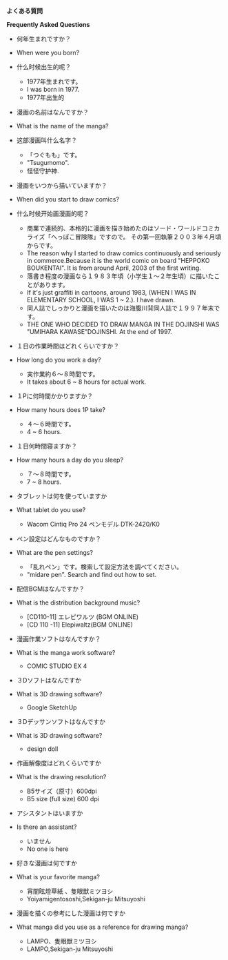 **よくある質問**

**Frequently Asked Questions**

* 何年生まれですか？
* When were you born?
* 什么时候出生的呢？
    - 1977年生まれです。
    - I was born in 1977.
    - 1977年出生的


* 漫画の名前はなんですか？
* What is the name of the manga?
* 这部漫画叫什么名字？
    - 「つぐもも」です。
    - "Tsugumomo".
    - 怪怪守护神.


* 漫画をいつから描いていますか？
* When did you start to draw comics?
* 什么时候开始画漫画的呢？
    - 商業で連続的、本格的に漫画を描き始めたのはソード・ワールドコミカライズ「へっぽこ冒険隊」ですので。 その第一回執筆２００３年４月頃からです。
    - The reason why I started to draw comics continuously and seriously in commerce.Because it is the world comic on board "HEPPOKO BOUKENTAI". It is from around April, 2003 of the first writing.
    - 落書き程度の漫画なら１９８３年頃（小学生１～２年生頃）に描いたことがあります。
    - If it's just graffiti in cartoons, around 1983, (WHEN I WAS IN ELEMENTARY SCHOOL, I WAS 1 ~ 2.). I have drawn.
    - 同人誌でしっかりと漫画を描いたのは海腹川背同人誌で１９９７年末です。
    - THE ONE WHO DECIDED TO DRAW MANGA IN THE DOJINSHI WAS ”UMIHARA KAWASE”DOJINSHI. At the end of 1997.


* １日の作業時間はどれくらいですか？
* How long do you work a day?
    - 実作業約６～８時間です。
    - It takes about 6 ~ 8 hours for actual work.


* １Pに何時間かかりますか？
* How many hours does 1P take?
    - ４～６時間です。
    - 4 ~ 6 hours.


* １日何時間寝ますか？
* How many hours a day do you sleep?
    - ７～８時間です。
    - 7 ~ 8 hours.

* タブレットは何を使っていますか 
* What tablet do you use?
    - Wacom Cintiq Pro 24 ペンモデル DTK-2420/K0


* ペン設定はどんなものですか？
* What are the pen settings?
    - 「乱れペン」です。検索して設定方法を調べてください。
    - "midare pen". Search and find out how to set.


* 配信BGMはなんですか？
* What is the distribution background music?
    - [CD110-11] エレピワルツ (BGM ONLINE)
    - [CD 110 -11] Elepiwaltz(BGM ONLINE)


* 漫画作業ソフトはなんですか？
* What is the manga work software?
    - COMIC STUDIO EX 4


* ３Dソフトはなんですか
* What is 3D drawing software?
    - Google SketchUp


* ３Dデッサンソフトはなんですか
* What is 3D drawing software?
    - design doll


* 作画解像度はどれくらいですか
* What is the drawing resolution?
    - B5サイズ（原寸）600dpi
    - B5 size (full size) 600 dpi


* アシスタントはいますか
* Is there an assistant?
    - いません
    - No one is here


* 好きな漫画は何ですか
* What is your favorite manga?
    - 宵闇眩燈草紙 、隻眼獣ミツヨシ
    - Yoiyamigentososhi,Sekigan-ju Mitsuyoshi


* 漫画を描くの参考にした漫画は何ですか
* What manga did you use as a reference for drawing manga?
    - LAMPO、隻眼獣ミツヨシ
    - LAMPO,Sekigan-ju Mitsuyoshi﻿